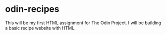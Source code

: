 # odin-recipes
This will be my first HTML assignment for The Odin Project. I will be building a basic recipe website with HTML.
